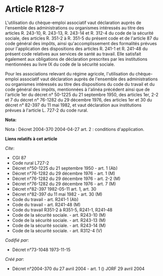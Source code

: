 # Article R128-7

L'utilisation du chèque-emploi associatif vaut déclaration auprès de l'ensemble des administrations ou organismes intéressés
au titre des articles R. 243-10, R. 243-13, R. 243-14 et R. 312-4 du code de la sécurité sociale, des articles R. 351-2 à R.
351-5 du présent code et de l'article 87 du code général des impôts, ainsi qu'accomplissement des formalités prévues pour
l'application des dispositions des articles R. 241-1 et R. 241-48 du présent code relatives aux services de santé au travail.
Elle satisfait également aux obligations de déclaration prescrites par les institutions mentionnées au livre IX du code de la
sécurité sociale.

Pour les associations relevant du régime agricole, l'utilisation du chèque-emploi associatif vaut déclaration auprès de
l'ensemble des administrations ou organismes intéressés au titre des dispositions du code du travail et du code général des
impôts, mentionnées à l'alinéa précédent ainsi que de l'article 1er du décret n° 50-1225 du 21 septembre 1950, des articles
1er, 2-2 et 7 du décret n° 76-1282 du 29 décembre 1976, des articles 1er et 30 du décret n° 82-397 du 11 mai 1982, et vaut
déclaration aux institutions prévues à l'article L. 727-2 du code rural.

**Nota:**

Nota : Décret 2004-370 2004-04-27 art. 2 : conditions d'application.

**Liens relatifs à cet article**

_Cite_:

  - CGI 87
  - Code rural L727-2
  - Décret n°50-1225 du 21 septembre 1950 - art. 1 (Ab)
  - Décret n°76-1282 du 29 décembre 1976 - art. 1 (M)
  - Décret n°76-1282 du 29 décembre 1976 - art. 2-2 (M)
  - Décret n°76-1282 du 29 décembre 1976 - art. 7 (M)
  - Décret n°82-397 1982-05-11 art. 1, art. 30
  - Décret n°82-397 du 11 mai 1982 - art. 30 (M)
  - Code du travail - art. R241-1 (Ab)
  - Code du travail - art. R241-48 (M)
  - Code du travail R351-2 à R351-5, R241-1, R241-48
  - Code de la sécurité sociale. - art. R243-10 (M)
  - Code de la sécurité sociale. - art. R243-13 (M)
  - Code de la sécurité sociale. - art. R243-14 (M)
  - Code de la sécurité sociale. - art. R312-4 (V)

_Codifié par_:

  - Décret n°73-1048 1973-11-15

_Créé par_:

  - Décret n°2004-370 du 27 avril 2004 - art. 1 () JORF 29 avril 2004
